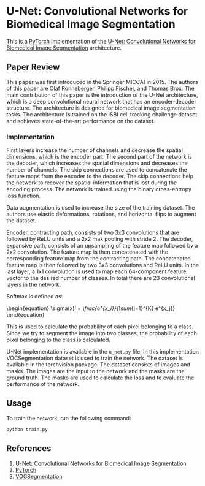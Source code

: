 # U-Net: Convolutional Networks for Biomedical Image Segmentation

This is a [PyTorch](http://pytorch.org/) implementation of the [U-Net: Convolutional Networks for Biomedical Image Segmentation](https://arxiv.org/abs/1505.04597) architecture.

## Paper Review

This paper was first introduced in the Springer MICCAI in 2015. The authors of this paper are Olaf Ronneberger, Philipp Fischer, and Thomas Brox. The main contribution of this paper is the introduction of the U-Net architecture, which is a deep convolutional neural network that has an encoder-decoder structure. The architecture is designed for biomedical image segmentation tasks. The architecture is trained on the ISBI cell tracking challenge dataset and achieves state-of-the-art performance on the dataset. 

### Implementation

First layers increase the number of channels and decrease the spatial dimensions, which is the encoder part. The second part of the network is the decoder, which increases the spatial dimensions and decreases the number of channels. The skip connections are used to concatenate the feature maps from the encoder to the decoder. The skip connections help the network to recover the spatial information that is lost during the encoding process. The network is trained using the binary cross-entropy loss function. 

Data augmentation is used to increase the size of the training dataset. The authors use elastic deformations, rotations, and horizontal flips to augment the dataset. 

Encoder, contracting path, consists of two 3x3 convolutions that are followed by ReLU units and a 2x2 max pooling with stride 2. The decoder, expansive path, consists of an upsampling of the feature map followed by a 2x2 convolution. The feature map is then concatenated with the corresponding feature map from the contracting path. The concatenated feature map is then followed by two 3x3 convolutions and ReLU units. In the last layer, a 1x1 convolution is used to map each 64-component feature vector to the desired number of classes. In total there are 23 convolutional layers in the network.

Softmax is defined as: 

\begin{equation}
\sigma(x)_i = \frac{e^{x_i}}{\sum_{j=1}^{K} e^{x_j}}
\end{equation}

This is used to calculate the probability of each pixel belonging to a class. Since we try to segment the image into two classes, the probability of each pixel belonging to the class is calculated.

U-Net implementation is available in the `u_net.py` file. In this implementation VOCSegmentation dataset is used to train the network. The dataset is available in the torchvision package. The dataset consists of images and masks. The images are the input to the network and the masks are the ground truth. The masks are used to calculate the loss and to evaluate the performance of the network.

## Usage

To train the network, run the following command:

```bash
python train.py
```

## References

1. [U-Net: Convolutional Networks for Biomedical Image Segmentation](https://arxiv.org/abs/1505.04597)
2. [PyTorch](http://pytorch.org/)
3. [VOCSegmentation](http://host.robots.ox.ac.uk/pascal/VOC/voc2012/segexamples/index.html)
